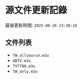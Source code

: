 # 源文件更新記錄

最後更新時間: `2025-06-26 23:30:18`

## 文件列表
- `TW_allsource.m3u`
- `UBTV.m3u`
- `TV7708.m3u`
- `TW_only.m3u`
